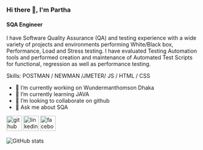 ### Hi there 👋, I'm Partha
#### SQA Engineer

I have Software Quality Assurance (QA) and testing experience with a wide variety of projects and environments performing White/Black box, Performance, Load and Stress testing. I have evaluated Testing Automation tools and performed creation and maintenance of Automated Test Scripts for functional, regression as well as performance testing.

Skills: POSTMAN / NEWMAN /JMETER/ JS / HTML / CSS

- 🔭 I’m currently working on Wundermanthomson Dhaka 
- 🌱 I’m currently learning JAVA 
- 👯 I’m looking to collaborate on github 
- 💬 Ask me about SQA 


[<img src='https://cdn.jsdelivr.net/npm/simple-icons@3.0.1/icons/github.svg' alt='github' height='40'>](https://github.com/pratimp)  [<img src='https://cdn.jsdelivr.net/npm/simple-icons@3.0.1/icons/linkedin.svg' alt='linkedin' height='40'>](https://www.linkedin.com/in/pratimdeb/)  [<img src='https://cdn.jsdelivr.net/npm/simple-icons@3.0.1/icons/facebook.svg' alt='facebook' height='40'>](https://www.facebook.com/ppdeb)  

![GitHub stats](https://github-readme-stats.vercel.app/api?username=pratimp&show_icons=true)  

